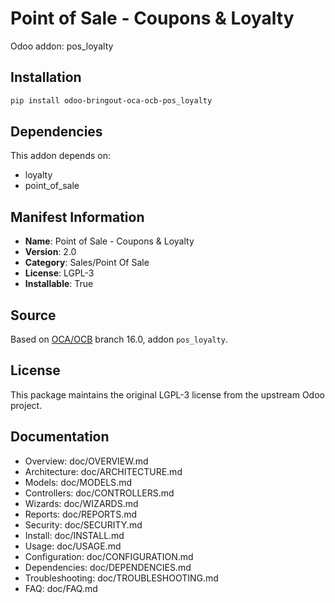 # Point of Sale - Coupons & Loyalty

Odoo addon: pos_loyalty

## Installation

```bash
pip install odoo-bringout-oca-ocb-pos_loyalty
```

## Dependencies

This addon depends on:
- loyalty
- point_of_sale

## Manifest Information

- **Name**: Point of Sale - Coupons & Loyalty
- **Version**: 2.0
- **Category**: Sales/Point Of Sale
- **License**: LGPL-3
- **Installable**: True

## Source

Based on [OCA/OCB](https://github.com/OCA/OCB) branch 16.0, addon `pos_loyalty`.

## License

This package maintains the original LGPL-3 license from the upstream Odoo project.

## Documentation

- Overview: doc/OVERVIEW.md
- Architecture: doc/ARCHITECTURE.md
- Models: doc/MODELS.md
- Controllers: doc/CONTROLLERS.md
- Wizards: doc/WIZARDS.md
- Reports: doc/REPORTS.md
- Security: doc/SECURITY.md
- Install: doc/INSTALL.md
- Usage: doc/USAGE.md
- Configuration: doc/CONFIGURATION.md
- Dependencies: doc/DEPENDENCIES.md
- Troubleshooting: doc/TROUBLESHOOTING.md
- FAQ: doc/FAQ.md
